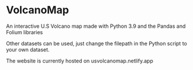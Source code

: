 # VolcanoMap
An interactive U.S Volcano map made with Python 3.9 and the Pandas and Folium libraries 

Other datasets can be used, just change the filepath in the Python script to your own dataset. 

The website is currently hosted on usvolcanomap.netlify.app
